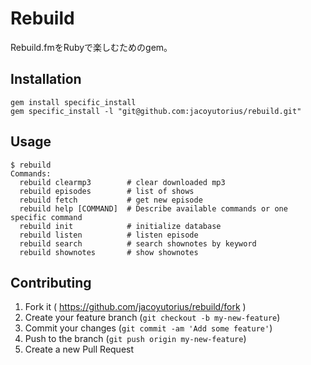# Rebuild

Rebuild.fmをRubyで楽しむためのgem。


## Installation

```shell
gem install specific_install
gem specific_install -l "git@github.com:jacoyutorius/rebuild.git"
```

## Usage

```shell
$ rebuild
Commands:
  rebuild clearmp3        # clear downloaded mp3
  rebuild episodes        # list of shows
  rebuild fetch           # get new episode
  rebuild help [COMMAND]  # Describe available commands or one specific command
  rebuild init            # initialize database
  rebuild listen          # listen episode
  rebuild search          # search shownotes by keyword
  rebuild shownotes       # show shownotes
```

## Contributing

1. Fork it ( https://github.com/jacoyutorius/rebuild/fork )
2. Create your feature branch (`git checkout -b my-new-feature`)
3. Commit your changes (`git commit -am 'Add some feature'`)
4. Push to the branch (`git push origin my-new-feature`)
5. Create a new Pull Request
